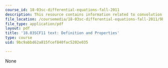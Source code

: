 ```yaml
---
course_id: 18-03sc-differential-equations-fall-2011
description: This resource contains information related to convolution.
file_location: /coursemedia/18-03sc-differential-equations-fall-2011/9bc9abbd62a815fcef840fac5202e035_MIT18_03SCF11_s26_1text.pdf
file_type: application/pdf
layout: pdf
title: '18.03SCF11 text: Definition and Properties'
type: course
uid: 9bc9abbd62a815fcef840fac5202e035

---
```

None